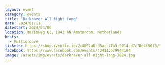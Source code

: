 ```yaml
---
layout: event
category: events
title: "Darkraver All Night Long"
date: 2024/01/11
datestart: 2024/04/06
location: Basisweg 63, 1043 AN Amsterdam, Netherlands
hosts:
  - Multigroove
tickets: https://shop.eventix.io/2c4892a8-d5ac-47b3-9214-d7c70e4f96f3/tickets
facebook: https://www.facebook.com/events/424112679944194
image: /assets/img/events/darkraver-all-night-long-2024.jpg
---
```

